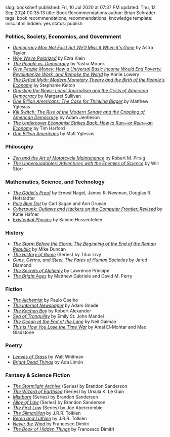slug: bookshelf
published: Fri, 10 Jul 2020 at 07:37 PM
updated: Thu, 12 Sep 2024 00:35:13 
title: Book Recommendations
author: Brian Schrader
tags: book recommendations, recommendations, knowledge
template: misc.html
hidden: yes
status: publish


### Politics, Society, Economics, and Government

- *[Democracy May Not Exist but We'll Miss it When it's Gone][1]* by Astra Taylor
- *[Why We're Polarized][2]* by Ezra Klein
- *[The People vs. Democracy][3]* by Yasha Mounk
- *[Give People Money: How a Universal Basic Income Would End Poverty, Revolutionize Work, and Remake the World][4]* by Annie Lowery
- *[The Deficit Myth: Modern Monetary Theory and the Birth of the People's Economy][5]* by Stephanie Kelton
- *[Ghosting the News: Local Journalism and the Crisis of American Democracy][21]* by Margaret Sullivan
- *[One Billion Americans: The Case for Thinking Bigger][22]* by Matthew Yglesias
- *[Kill Switch: The Rise of the Modern Senate and the Crippling of American Democracy][23]* by Adam Jentleson
- *[The Undercover Economist Strikes Back: How to Run&mdash;or Ruin&mdash;an Economy][25]* by Tim Harford
- *[One Billion Americans][34]* by Matt Yglesias


### Philosophy

- *[Zen and the Art of Motorcycle Maintenance][6]* by Robert M. Pirsig
- *[The Unpersuadables: Adventures with the Enemies of Science][7]* by Will Storr


### Mathematics, Science, and Technology

- *[The Gödel's Proof][13]* by Ernest Nagel, James R. Newman, Douglas R. Hofstadter
- *[Pale Blue Dot][16]* by Carl Sagan and Ann Druyan
- *[Cyberpunk: Outlaws and Hackers on the Computer Frontier, Revised][20]* by Katie Hafner
- *[Existential Physics][32]* by Sabine Hossenfelder


### History

- *[The Storm Before the Storm: The Beginning of the End of the Roman Republic][8]* by Mike Duncan
- *[The History of Rome][9]* (Series) by Titus Livy
- *[Guns, Germs, and Steel: The Fates of Human Societies][14]* by Jared Diamond
- *[The Secrets of Alchemy][28]* by Lawrence Principe
- *[The Bright Ages][36]* by Matthew Gabriele and David M. Perry


### Fiction

- *[The Alchemist][17]* by Paulo Coelho
- *[The Internet Newspaper][29]* by Adam Gnade
- *[The Kitchen Boy][31]* by Robert Alexander
- *[Sea of Tranquility][33]* by Emily St. John Mandel
- *[The Ocean at the End of the Lane][35]* by Neil Gaiman
- *[This is How You Lose the Time War][37]* by Amal El-Mohtar and Max Gladstone


### Poetry

- *[Leaves of Grass][18]* by Walt Whitman
- *[Bright Dead Things][30]* by Ada Limón


### Fantasy &amp; Science Fiction

- *[The Stormlight Archive][10]* (Series) by Brandon Sanderson
- *[The Wizard of Earthsea][11]* (Series) by Ursula K. Le Guin
- *[Mistborn][12]* (Series) by Brandon Sanderson
- *[Alloy of Law][15]* (Series) by Brandon Sanderson
- *[The First Law][19]* (Series) by Joe Abercrombie
- *[The Silmarillion][24]* by J.R.R. Tolkien
- *[Beren and Lùthien][28]* by J.R.R. Tolkien
- *[Never the Wind][26]* by Francesco Dimitri
- *[The Book of Hidden Things][27]* by Francesco Dimitri


[1]: https://www.indiebound.org/book/9781250179845
[2]: https://www.indiebound.org/book/9781476700328
[3]: https://www.indiebound.org/book/9780674976825
[4]: https://www.indiebound.org/book/9781524758769
[5]: https://www.indiebound.org/book/9781541736184
[6]: https://www.indiebound.org/book/9780060589462
[7]: https://www.indiebound.org/book/9781468310108
[8]: https://www.indiebound.org/book/9781610397216
[9]: https://www.indiebound.org/book/9780140448092
[10]: https://www.indiebound.org/book/9780765365279
[11]: https://www.indiebound.org/book/9780547773742
[12]: https://www.indiebound.org/book/9780765350381
[13]: https://www.indiebound.org/book/9780814758373
[14]: https://www.indiebound.org/book/9780393354324
[15]: https://www.indiebound.org/book/9780765368546
[16]: https://www.indiebound.org/book/9780345376596
[17]: https://www.indiebound.org/book/9780062315007
[18]: https://www.indiebound.org/book/9780486841915
[19]: https://www.indiebound.org/book/9781591025948
[20]: https://www.indiebound.org/book/9780684818627
[21]: https://www.indiebound.org/book/9781733623780
[22]: https://www.indiebound.org/book/9780593190210
[23]: https://www.indiebound.org/book/9781631497773
[24]: https://www.indiebound.org/book/9780544338012
[25]: https://www.indiebound.org/book/9781594632914
[26]: https://bookshop.org/p/books/never-the-wind-francesco-dimitri/17410689?ean=9781789099812
[27]: https://bookshop.org/p/books/the-book-of-hidden-things-francesco-dimitri/9925689?ean=9781785657078
[28]: https://bookshop.org/p/books/the-secrets-of-alchemy-lawrence-m-principe/3453?ean=9780226103792
[29]: https://bookshop.org/p/books/the-internet-newspaper-adam-gnade/20685946?ean=9781939899453
[30]: https://bookshop.org/p/books/bright-dead-things-poems-ada-limon/8996367?ean=9781571314710
[31]: https://bookshop.org/p/books/the-kitchen-boy-a-novel-of-the-last-tsar-robert-alexander/286031?ean=9780142003817
[32]: https://bookshop.org/p/books/existential-physics-a-scientist-s-guide-to-life-s-biggest-questions-sabine-hossenfelder/17778084?ean=9781984879455
[33]: https://bookshop.org/p/books/sea-of-tranquility-emily-st-john-mandel/17768221?ean=9780593466735
[34]: https://www.amazon.com/One-Billion-Americans-Thinking-Bigger/dp/0593190211
[35]: https://bookshop.org/p/books/the-ocean-at-the-end-of-the-lane-neil-gaiman/266206?ean=9780063070707
[36]: https://bookshop.org/p/books/the-bright-ages-a-new-history-of-medieval-europe-matthew-gabriele/18410383?ean=9780062980908
[37]: https://bookshop.org/p/books/this-is-how-you-lose-the-time-war-amal-el-mohtar/18270911?ean=9781534430990
